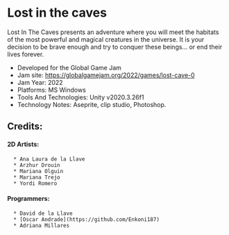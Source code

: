 # Lost in the caves

Lost In The Caves presents an adventure where you will meet the habitats of the most powerful and magical creatures in the universe. It is your decision to be brave enough and try to conquer these beings... or end their lives forever.

- Developed for the Global Game Jam 
- Jam site: https://globalgamejam.org/2022/games/lost-cave-0
- Jam Year: 2022
- Platforms: MS Windows
- Tools And Technologies: Unity v2020.3.26f1
- Technology Notes: Aseprite, clip studio, Photoshop.

## Credits: 
 
 #### 2D Artists:
```
  * Ana Laura de la Llave
  * Arzhur Drouin
  * Mariana Olguin
  * Mariana Trejo
  * Yordi Romero
```

#### Programmers:
```
  * David de la Llave
  * [Oscar Andrade](https://github.com/Enkoni187)
  * Adriana Millares
```
